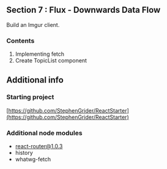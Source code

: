 ## Section 7 : Flux - Downwards Data Flow

Build an Imgur client.

### Contents

1. Implementing fetch
2. Create TopicList component

## Additional info

### Starting project

[https://github.com/StephenGrider/ReactStarter](https://github.com/StephenGrider/ReactStarter)

### Additional node modules

- react-router@1.0.3
- history
- whatwg-fetch
